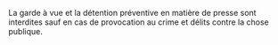 La garde à vue et la détention préventive en matière de presse sont interdites sauf en cas de provocation au crime et délits contre la chose publique.